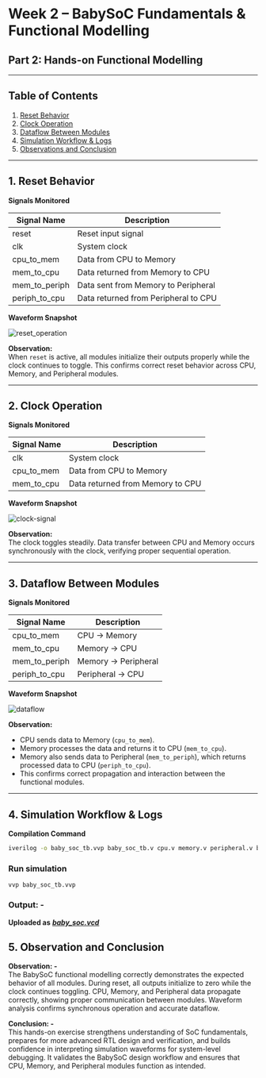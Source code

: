 # Week 2 – BabySoC Fundamentals & Functional Modelling  
## Part 2: Hands-on Functional Modelling  

---

## Table of Contents
1. [Reset Behavior](#1-reset-behavior)
2. [Clock Operation](#2-clock-operation)
3. [Dataflow Between Modules](#3-dataflow-between-modules)
4. [Simulation Workflow & Logs](#4-simulation-workflow--logs)
5. [Observations and Conclusion](#5-observation-and-conclusion)

---

## 1. Reset Behavior

**Signals Monitored**

| Signal Name      | Description |
|-----------------|-------------|
| reset           | Reset input signal |
| clk             | System clock |
| cpu_to_mem      | Data from CPU to Memory |
| mem_to_cpu      | Data returned from Memory to CPU |
| mem_to_periph   | Data sent from Memory to Peripheral |
| periph_to_cpu   | Data returned from Peripheral to CPU |

**Waveform Snapshot**  

![reset_operation](https://github.com/user-attachments/assets/09a84ea7-af5c-4e05-b112-d0d6934f48a1)


**Observation:**  
When `reset` is active, all modules initialize their outputs properly while the clock continues to toggle. This confirms correct reset behavior across CPU, Memory, and Peripheral modules.

---

## 2. Clock Operation

**Signals Monitored**

| Signal Name   | Description |
|---------------|-------------|
| clk           | System clock |
| cpu_to_mem    | Data from CPU to Memory |
| mem_to_cpu    | Data returned from Memory to CPU |

**Waveform Snapshot**  

![clock-signal](https://github.com/user-attachments/assets/4c8cc0a8-92f8-481e-96d0-eab0668caf43)


**Observation:**  
The clock toggles steadily. Data transfer between CPU and Memory occurs synchronously with the clock, verifying proper sequential operation.

---

## 3. Dataflow Between Modules

**Signals Monitored**

| Signal Name     | Description |
|-----------------|-------------|
| cpu_to_mem      | CPU → Memory |
| mem_to_cpu      | Memory → CPU |
| mem_to_periph   | Memory → Peripheral |
| periph_to_cpu   | Peripheral → CPU |

**Waveform Snapshot**  

![dataflow](https://github.com/user-attachments/assets/4689c118-46b7-4e85-9b09-613e84db72d1)


**Observation:**  
- CPU sends data to Memory (`cpu_to_mem`).  
- Memory processes the data and returns it to CPU (`mem_to_cpu`).  
- Memory also sends data to Peripheral (`mem_to_periph`), which returns processed data to CPU (`periph_to_cpu`).  
- This confirms correct propagation and interaction between the functional modules.

---

## 4. Simulation Workflow & Logs

**Compilation Command**  
```bash
iverilog -o baby_soc_tb.vvp baby_soc_tb.v cpu.v memory.v peripheral.v baby_soc.v
```
### Run simulation
```
vvp baby_soc_tb.vvp
```

### Output: -
**Uploaded as** ***[baby_soc.vcd](baby_soc.vcd)***

## 5. Observation and Conclusion

**Observation: -**  
The BabySoC functional modelling correctly demonstrates the expected behavior of all modules. During reset, all outputs initialize to zero while the clock continues toggling. CPU, Memory, and Peripheral data propagate correctly, showing proper communication between modules. Waveform analysis confirms synchronous operation and accurate dataflow.  

**Conclusion: -**  
This hands-on exercise strengthens understanding of SoC fundamentals, prepares for more advanced RTL design and verification, and builds confidence in interpreting simulation waveforms for system-level debugging. It validates the BabySoC design workflow and ensures that CPU, Memory, and Peripheral modules function as intended.

